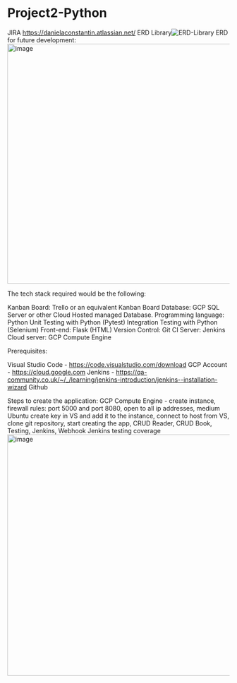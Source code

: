# Project2-Python
JIRA https://danielaconstantin.atlassian.net/
ERD Library![ERD-Library](https://user-images.githubusercontent.com/104452519/176775980-fedfdc0d-327c-4b1f-9cf8-46b8f757e9d4.png)
ERD for future development:<img width="544" alt="image" src="https://user-images.githubusercontent.com/104452519/177133328-b3aa4b76-2d68-4c0b-b15e-933b4dc5c178.png">


The tech stack required would be the following:

Kanban Board: Trello or an equivalent Kanban Board
Database: GCP SQL Server or other Cloud Hosted managed Database.
Programming language: Python
Unit Testing with Python (Pytest)
Integration Testing with Python (Selenium)
Front-end: Flask (HTML)
Version Control: Git
CI Server: Jenkins
Cloud server: GCP Compute Engine

Prerequisites:

Visual Studio Code - https://code.visualstudio.com/download
GCP Account - https://cloud.google.com
Jenkins - https://qa-community.co.uk/~/_/learning/jenkins-introduction/jenkins--installation-wizard
Github

Steps to create the application:
GCP Compute Engine - create instance, firewall rules: port 5000 and port 8080, open to all ip addresses, medium Ubuntu
create key in VS and add it to the instance,
connect to host from VS,
clone git repository,
start creating the app,
CRUD Reader,
CRUD Book,
Testing,
Jenkins, Webhook
Jenkins testing coverage
<img width="547" alt="image" src="https://user-images.githubusercontent.com/104452519/177219864-5a9041a8-8fc3-4274-89cd-2b534e4d64a0.png">





